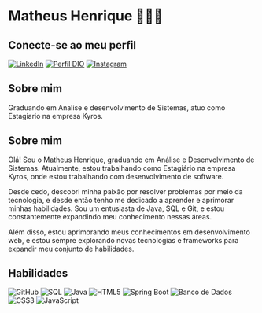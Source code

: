 # Matheus Henrique 👨🏻‍💻

## Conecte-se ao meu perfil

[![LinkedIn](https://img.shields.io/badge/LinkedIn-000?style=for-the-badge&logo=linkedin&logoColor=0E76A8)](https://www.linkedin.com/in/mat-henriqu/)
[![Perfil DIO](https://img.shields.io/badge/-Meu%20Perfil%20na%20DIO-30A3DC?style=for-the-badge)](https://www.dio.me/users/mat_henriqu/)
[![Instagram](https://img.shields.io/badge/Instagram-E4405F?style=for-the-badge&logo=instagram&logoColor=white)](https://www.instagram.com/mat_henriqu/)


## Sobre mim

Graduando em Analise e desenvolvimento de Sistemas, atuo como Estagiario na empresa Kyros.
## Sobre mim

Olá! Sou o Matheus Henrique, graduando em Análise e Desenvolvimento de Sistemas. Atualmente, estou trabalhando como Estagiário na empresa Kyros, onde estou trabalhando com desenvolvimento de software.

Desde cedo, descobri minha paixão por resolver problemas por meio da tecnologia, e desde então tenho me dedicado a aprender e aprimorar minhas habilidades. Sou um entusiasta de Java, SQL e Git, e estou constantemente expandindo meu conhecimento nessas áreas.

Além disso, estou aprimorando meus conhecimentos em desenvolvimento web, e estou sempre explorando novas tecnologias e frameworks para expandir meu conjunto de habilidades.

## Habilidades

![GitHub](https://img.shields.io/badge/GitHub-black?logo=github)
![SQL](https://img.shields.io/badge/SQL-purple?logo=scripsql)
![Java](https://img.shields.io/badge/Java-orange?logo=java)
![HTML5](https://img.shields.io/badge/HTML5-E34F26?logo=html5&logoColor=white)
![Spring Boot](https://img.shields.io/badge/Spring_Boot-black?logo=spring)
![Banco de Dados](https://img.shields.io/badge/Banco_de_Dados-blue)
![CSS3](https://img.shields.io/badge/CSS3-1572B6?logo=css3&logoColor=white)
![JavaScript](https://img.shields.io/badge/JavaScript-F7DF1E?logo=javascript&logoColor=black)

